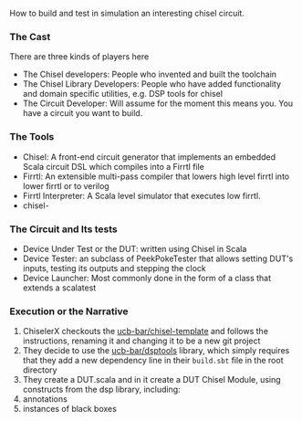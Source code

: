 How to build and test in simulation an interesting chisel circuit.
### The Cast
There are three kinds of players here
 - The Chisel developers: People who invented and built the toolchain
 - The Chisel Library Developers: People who have added functionality and domain specific utilities, e.g. DSP tools for chisel
 - The Circuit Developer: Will assume for the moment this means you. You have a circuit you want to build.

### The Tools
 - Chisel: A front-end circuit generator that implements an embedded Scala circuit DSL which compiles into a Firrtl file
 - Firrtl: An extensible multi-pass compiler that lowers high level firrtl into lower firrtl or to verilog
 - Firrtl Interpreter: A Scala level simulator that executes low firrtl.
 - chisel-

### The Circuit and Its tests
 - Device Under Test or the DUT:  written using Chisel in Scala
 - Device Tester: an subclass of PeekPokeTester that allows setting DUT's inputs, testing its outputs and stepping the clock
 - Device Launcher:  Most commonly done in the form of a class that extends a scalatest

### Execution or the Narrative
1. ChiselerX checkouts the [ucb-bar/chisel-template](ucb-bar/chisel-template) and follows the instructions, renaming it and changing it to be a new git project
1. They decide to use the [ucb-bar/dsptools](ucb-bar/dsptools) library, which simply requires that they add a new dependency line in their ```build.sbt``` file in the root directory
1. They create a DUT.scala and in it create a DUT Chisel Module, using constructs from the dsp library, including:
  1. annotations
  1. instances of black boxes